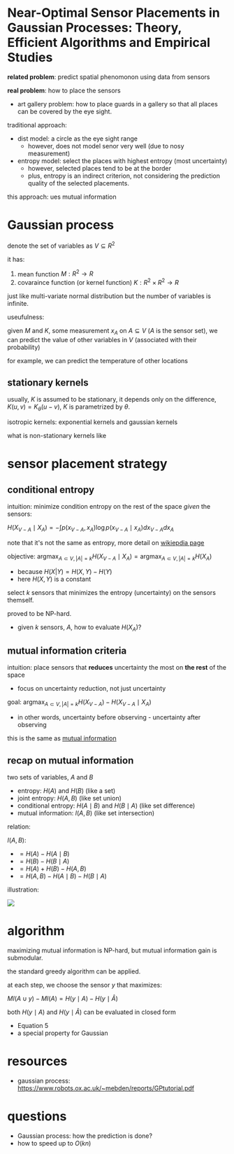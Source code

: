 # Near-Optimal Sensor Placements in Gaussian Processes: Theory, Efficient Algorithms and Empirical Studies

**related problem**: predict spatial phenomonon using data from sensors

**real problem**: how to place the sensors

- art gallery problem: how to place guards in a gallery so that all places can be covered by the eye sight. 

traditional approach: 

- dist model: a circle as the eye sight range
  - however, does not model senor very well (due to nosy measurement)
- entropy model: select the places with highest entropy (most uncertainty)
  - however, selected places tend to be at the border
  - plus, entropy is an indirect criterion, not considering the prediction quality of the selected placements.  

this approach: ues mutual information

# Gaussian process

denote the set of variables as $`V \subseteq R^{2}`$

it has: 

1. mean function $`M: R^{2} \rightarrow R`$ 
2. covaraince function (or kernel function) $`K: R^{2} \times R^{2} \rightarrow R`$

just like multi-variate normal distribution but the number of variables is infinite. 

useufulness: 

given $`M`$ and $`K`$, some measurement $`x_A`$ on $`A \subseteq V`$ ($`A`$ is the sensor set), we can predict the value of other variables in $`V`$ (associated with their probability)

for example, we can predict the temperature of other locations

## stationary kernels

usually, $`K`$ is assumed to be stationary, it depends only on the difference, $`K(u, v)=K_\theta(u-v)`$, $`K`$ is parametrized by $`\theta`$. 

isotropic kernels: exponential kernels and gaussian kernels

what is non-stationary kernels like

# sensor placement strategy

## conditional entropy

intuition: minimize condition entropy on the rest of the space *given* the sensors:

$`H(X_{V-A}\mid X_A) = - \int p(x_{V-A} , x_A) \log p(x_{V-A} \mid x_A) d x_{V-A} d x_A`$

note that it's not the same as entropy, more detail on [wikiepdia page](https://en.wikipedia.org/wiki/Conditional_entropy)

objective: $`\text{argmax}_{A \subset V, |A|=k} H(X_{V-A}\mid X_A) = \text{argmax}_{A \subset V, |A|=k} H(X_A)`$
  - because $`H(X|Y) = H(X, Y) - H(Y)`$ 
  - here $`H(X, Y)`$ is a constant

select $`k`$ sensors that minimizes the entropy (uncertainty) on the sensors themself. 

proved to be NP-hard. 

- given $`k`$ sensors, $`A`$, how to evaluate $`H(X_A)`$?

## mutual information criteria

intuition: place sensors that **reduces** uncertainty the most on **the rest** of the space
  - focus on uncertainty reduction, not just uncertainty

goal: $`\text{argmax}_{A \subset V, |A|=k} H(X_{V-A}) - H(X_{V-A} \mid X_A)`$

- in other words, uncertainty before observing - uncertainty after observing

this is the same as [mutual information](https://en.wikipedia.org/wiki/Mutual_information)

## recap on mutual information

two sets of variables, $`A`$ and $`B`$

- entropy: $`H(A)`$ and $`H(B)`$ (like a set)
- joint entropy: $`H(A, B)`$ (like set union)
- conditional entropy: $`H(A \mid B)`$ and $`H(B \mid A)`$ (like set difference)
- mutual information: $`I(A, B)`$ (like set intersection)

relation:

$`I(A, B)`$:

- $`= H(A) - H(A \mid B)`$
- $`= H(B) - H(B \mid A)`$
- $`= H(A) + H(B) - H(A, B)`$
- $`= H(A, B) - H(A \mid B) - H(B \mid A)`$

illustration:

![](https://upload.wikimedia.org/wikipedia/commons/thumb/d/d4/Entropy-mutual-information-relative-entropy-relation-diagram.svg/512px-Entropy-mutual-information-relative-entropy-relation-diagram.svg.png)

# algorithm

maximizing mutual information is NP-hard, but mutual information gain is submodular. 

the standard greedy algorithm can be applied. 

at each step, we choose the sensor $`y`$ that maximizes:

$`MI(A \cup y) - MI(A) = H(y \mid A) - H(y \mid \hat{A})`$

both $`H(y \mid A)`$ and $`H(y \mid \hat{A})`$ can be evaluated in closed form

- Equation 5
- a special property for Gaussian



# resources

- gaussian process: https://www.robots.ox.ac.uk/~mebden/reports/GPtutorial.pdf


# questions

- Gaussian process: how the prediction is done?
- how to speed up to $`O(kn)`$
